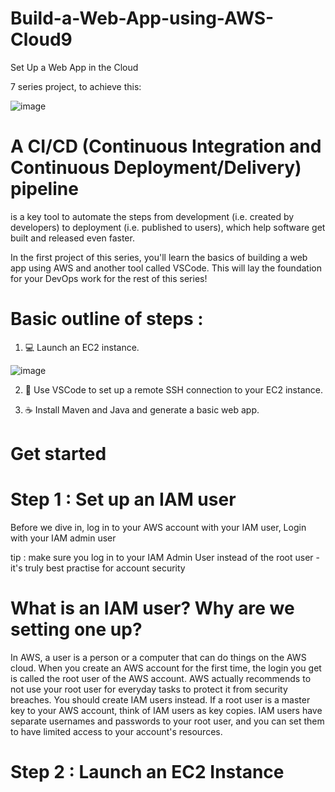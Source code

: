 # Build-a-Web-App-using-AWS-Cloud9

Set Up a Web App in the Cloud


7 series project, to achieve this: 


![image](https://github.com/user-attachments/assets/ecbaea21-1f35-4739-9cdb-380b91a41667)



# A CI/CD (Continuous Integration and Continuous Deployment/Delivery) pipeline 
is a key tool to automate the steps from development (i.e. created by developers) to deployment (i.e. published to users), which help software get built and released even faster.

In the first project of this series, you'll learn the basics of building a web app using AWS and another tool called VSCode. This will lay the foundation for your DevOps work for the rest of this series!

# Basic outline of steps : 
1) 💻 Launch an EC2 instance.
   
![image](https://github.com/user-attachments/assets/ec918036-f94f-495d-b53b-f8138917b25e)



2) 🔌 Use VSCode to set up a remote SSH connection to your EC2 instance.
   



3) ☕️ Install Maven and Java and generate a basic web app.




# Get started

# Step 1 : Set up an IAM user
Before we dive in, log in to your AWS account with your IAM user, Login with your IAM admin user

tip :  make sure you log in to your IAM Admin User instead of the root user - it's truly best practise for account security


#  What is an IAM user? Why are we setting one up? 
In AWS, a user is a person or a computer that can do things on the AWS cloud.
When you create an AWS account for the first time, the login you get is called the root user of the AWS account. AWS actually recommends to not use your root user for everyday tasks to protect it from security breaches.
You should create IAM users instead. If a root user is a master key to your AWS account, think of IAM users as key copies. IAM users have separate usernames and passwords to your root user, and you can set them to have limited access to your account's resources.

# Step 2 : Launch an EC2 Instance
